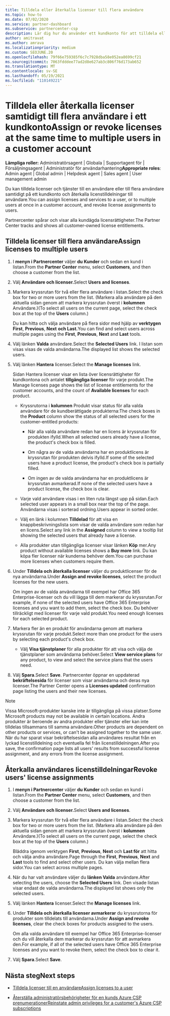 ```yaml
---
title: Tilldela eller återkalla licenser till flera användare
ms.topic: how-to
ms.date: 07/02/2020
ms.service: partner-dashboard
ms.subservice: partnercenter-csp
description: Lär dig hur du använder ett kundkonto för att tilldela eller återkalla licenser och tjänster till en användare eller flera användare samtidigt.
author: amitravat
ms.author: amrava
ms.localizationpriority: medium
ms.custom: SEOJUNE.20
ms.openlocfilehash: 79f66e759385f6c7c7928dba58e052ea8699cf21
ms.sourcegitcommit: 7063fdddee77ad2d8e627ab3c806f76d173ab652
ms.translationtype: MT
ms.contentlocale: sv-SE
ms.lasthandoff: 05/19/2021
ms.locfileid: "110149221"
---
```

# <a name="assign-or-revoke-licenses-at-the-same-time-to-multiple-users-in-a-customer-account"></a><span data-ttu-id="be622-103">Tilldela eller återkalla licenser samtidigt till flera användare i ett kundkonto</span><span class="sxs-lookup"><span data-stu-id="be622-103">Assign or revoke licenses at the same time to multiple users in a customer account</span></span>

<span data-ttu-id="be622-104">**Lämpliga roller:** Administratörsagent | Globala | Supportagent för | Försäljningsagent | Administratör för användarhantering</span><span class="sxs-lookup"><span data-stu-id="be622-104">**Appropriate roles**: Admin agent | Global admin | Helpdesk agent | Sales agent | User management admin</span></span>

<span data-ttu-id="be622-105">Du kan tilldela licenser och tjänster till en användare eller till flera användare samtidigt på ett kundkonto och återkalla licenstilldelningar till användare.</span><span class="sxs-lookup"><span data-stu-id="be622-105">You can assign licenses and services to a user, or to multiple users at once in a customer account, and revoke license assignments to users.</span></span>

<span data-ttu-id="be622-106">Partnercenter spårar och visar alla kundägda licensrättigheter.</span><span class="sxs-lookup"><span data-stu-id="be622-106">The Partner Center tracks and shows all customer-owned license entitlements.</span></span>

## <a name="assign-licenses-to-multiple-users"></a><span data-ttu-id="be622-107">Tilldela licenser till flera användare</span><span class="sxs-lookup"><span data-stu-id="be622-107">Assign licenses to multiple users</span></span>

1. <span data-ttu-id="be622-108">I **menyn i Partnercenter** väljer **du Kunder** och sedan en kund i listan.</span><span class="sxs-lookup"><span data-stu-id="be622-108">From the **Partner Center** menu, select **Customers**, and then choose a customer from the list.</span></span>

2. <span data-ttu-id="be622-109">Välj **Användare och licenser.**</span><span class="sxs-lookup"><span data-stu-id="be622-109">Select **Users and licenses**.</span></span>

3. <span data-ttu-id="be622-110">Markera kryssrutan för två eller flera användare i listan.</span><span class="sxs-lookup"><span data-stu-id="be622-110">Select the check box for two or more users from the list.</span></span> <span data-ttu-id="be622-111">(Markera alla användare på den aktuella sidan genom att markera kryssrutan överst i **kolumnen** Användare.)</span><span class="sxs-lookup"><span data-stu-id="be622-111">(To select all users on the current page, select the check box at the top of the **Users** column.)</span></span>

    <span data-ttu-id="be622-112">Du kan hitta och välja användare på flera sidor med hjälp av **verktygen First**, **Previous**, **Next** **och Last.**</span><span class="sxs-lookup"><span data-stu-id="be622-112">You can find and select users across multiple pages using the **First**, **Previous**, **Next** and **Last** tools.</span></span>

4. <span data-ttu-id="be622-113">Välj länken **Valda** användare.</span><span class="sxs-lookup"><span data-stu-id="be622-113">Select the **Selected Users** link.</span></span> <span data-ttu-id="be622-114">I listan som visas visas de valda användarna.</span><span class="sxs-lookup"><span data-stu-id="be622-114">The displayed list shows the selected users.</span></span>

5. <span data-ttu-id="be622-115">Välj länken **Hantera** licenser.</span><span class="sxs-lookup"><span data-stu-id="be622-115">Select the **Manage licenses** link.</span></span>

    <span data-ttu-id="be622-116">Sidan Hantera licenser visar en lista över licensrättigheter för kundkontona och antalet **tillgängliga licenser** för varje produkt.</span><span class="sxs-lookup"><span data-stu-id="be622-116">The Manage licenses page shows the list of license entitlements for the customer accounts, and the count of **Available licenses** for each product.</span></span>

    - <span data-ttu-id="be622-117">Kryssrutorna i **kolumnen** Produkt visar status för alla valda användare för de kundberättigade produkterna:</span><span class="sxs-lookup"><span data-stu-id="be622-117">The check boxes in the **Product** column show the status of all selected users for the customer-entitled products:</span></span>

       - <span data-ttu-id="be622-118">När alla valda användare redan har en licens är kryssrutan för produkten ifylld.</span><span class="sxs-lookup"><span data-stu-id="be622-118">When all selected users already have a license, the product's check box is filled.</span></span>

       - <span data-ttu-id="be622-119">Om några av de valda användarna har en produktlicens är kryssrutan för produkten delvis ifylld.</span><span class="sxs-lookup"><span data-stu-id="be622-119">If some of the selected users have a product license, the product's check box is partially filled.</span></span>

       - <span data-ttu-id="be622-120">Om ingen av de valda användarna har en produktlicens är kryssrutan avmarkerad.</span><span class="sxs-lookup"><span data-stu-id="be622-120">If none of the selected users have a product license, the check box is clear.</span></span>

    - <span data-ttu-id="be622-121">Varje vald användare visas i en liten ruta längst upp på sidan.</span><span class="sxs-lookup"><span data-stu-id="be622-121">Each selected user appears in a small box near the top of the page.</span></span> <span data-ttu-id="be622-122">Användarna visas i sorterad ordning.</span><span class="sxs-lookup"><span data-stu-id="be622-122">Users appear in sorted order.</span></span>

    - <span data-ttu-id="be622-123">Välj en länk i kolumnen **Tilldelad** för att visa en knappbeskrivningslista som visar de valda användare som redan har en licens.</span><span class="sxs-lookup"><span data-stu-id="be622-123">Select any link in the **Assigned** column to view a tooltip list showing the selected users that already have a license.</span></span>

    - <span data-ttu-id="be622-124">Alla produkter utan tillgängliga licenser visar länken **Köp** mer.</span><span class="sxs-lookup"><span data-stu-id="be622-124">Any product without available licenses shows a **Buy more** link.</span></span> <span data-ttu-id="be622-125">Du kan köpa fler licenser när kunderna behöver dem.</span><span class="sxs-lookup"><span data-stu-id="be622-125">You can purchase more licenses when customers require them.</span></span>

6. <span data-ttu-id="be622-126">Under **Tilldela och återkalla licenser** väljer du produktlicenser för de nya användarna.</span><span class="sxs-lookup"><span data-stu-id="be622-126">Under **Assign and revoke licenses**, select the product licenses for the new users.</span></span> 

   <span data-ttu-id="be622-127">Om ingen av de valda användarna till exempel har Office 365 Enterprise-licenser och du vill lägga till dem markerar du kryssrutan.</span><span class="sxs-lookup"><span data-stu-id="be622-127">For example, if none of the selected users have Office 365 Enterprise licenses and you want to add them, select the check box.</span></span> <span data-ttu-id="be622-128">Du behöver tillräckligt med licenser för varje vald produkt.</span><span class="sxs-lookup"><span data-stu-id="be622-128">You need enough licenses for each selected product.</span></span>

7. <span data-ttu-id="be622-129">Markera fler än en produkt för användarna genom att markera kryssrutan för varje produkt.</span><span class="sxs-lookup"><span data-stu-id="be622-129">Select more than one product for the users by selecting each product's check box.</span></span>
    -   <span data-ttu-id="be622-130">Välj **Visa tjänstplaner** för alla produkter för att visa och välja de tjänstplaner som användarna behöver.</span><span class="sxs-lookup"><span data-stu-id="be622-130">Select **View service plans** for any product, to view and select the service plans that the users need.</span></span>

8. <span data-ttu-id="be622-131">Välj **Spara**.</span><span class="sxs-lookup"><span data-stu-id="be622-131">Select **Save**.</span></span> <span data-ttu-id="be622-132">Partnercenter öppnar en uppdaterad **bekräftelsesida** för licenser som visar användarna och deras nya licenser.</span><span class="sxs-lookup"><span data-stu-id="be622-132">The Partner Center opens a **Licenses updated** confirmation page listing the users and their new licenses.</span></span>

>[!NOTE]
><span data-ttu-id="be622-133">Vissa Microsoft-produkter kanske inte är tillgängliga på vissa platser.</span><span class="sxs-lookup"><span data-stu-id="be622-133">Some Microsoft products may not be available in certain locations.</span></span> <span data-ttu-id="be622-134">Andra produkter är beroende av andra produkter eller tjänster eller kan inte tilldelas tillsammans till samma användare.</span><span class="sxs-lookup"><span data-stu-id="be622-134">Other products are dependent on other products or services, or can't be assigned together to the same user.</span></span> <span data-ttu-id="be622-135">När du har sparat visar bekräftelsesidan alla användares resultat från en lyckad licenstilldelning och eventuella fel från licenstilldelningen.</span><span class="sxs-lookup"><span data-stu-id="be622-135">After you save, the confirmation page lists all users' results from successful license assignment, and any errors from the license assignment.</span></span>

## <a name="revoke-users-license-assignments"></a><span data-ttu-id="be622-136">Återkalla användares licenstilldelningar</span><span class="sxs-lookup"><span data-stu-id="be622-136">Revoke users' license assignments</span></span>

1. <span data-ttu-id="be622-137">I **menyn i Partnercenter** väljer **du Kunder** och sedan en kund i listan.</span><span class="sxs-lookup"><span data-stu-id="be622-137">From the **Partner Center** menu, select **Customers**, and then choose a customer from the list.</span></span>

2. <span data-ttu-id="be622-138">Välj **Användare och licenser.**</span><span class="sxs-lookup"><span data-stu-id="be622-138">Select **Users and licenses**.</span></span>

3. <span data-ttu-id="be622-139">Markera kryssrutan för två eller flera användare i listan.</span><span class="sxs-lookup"><span data-stu-id="be622-139">Select the check box for two or more users from the list.</span></span> <span data-ttu-id="be622-140">(Markera alla användare på den aktuella sidan genom att markera kryssrutan överst i **kolumnen** Användare.)</span><span class="sxs-lookup"><span data-stu-id="be622-140">(To select all users on the current page, select the check box at the top of the **Users** column.)</span></span>

    <span data-ttu-id="be622-141">Bläddra igenom verktygen **First**, **Previous**, **Next** och **Last för** att hitta och välja andra användare.</span><span class="sxs-lookup"><span data-stu-id="be622-141">Page through the **First**, **Previous**, **Next** and **Last** tools to find and select other users.</span></span> <span data-ttu-id="be622-142">Du kan välja mellan flera sidor.</span><span class="sxs-lookup"><span data-stu-id="be622-142">You can select across multiple pages.</span></span>

4. <span data-ttu-id="be622-143">När du har valt användare väljer du **länken Valda** användare.</span><span class="sxs-lookup"><span data-stu-id="be622-143">After selecting the users, choose the **Selected Users** link.</span></span> <span data-ttu-id="be622-144">Den visade listan visar endast de valda användarna.</span><span class="sxs-lookup"><span data-stu-id="be622-144">The displayed list shows only the selected users.</span></span>

5. <span data-ttu-id="be622-145">Välj länken **Hantera** licenser.</span><span class="sxs-lookup"><span data-stu-id="be622-145">Select the **Manage licenses** link.</span></span>

6. <span data-ttu-id="be622-146">Under **Tilldela och återkalla licenser avmarkerar** du kryssrutorna för produkter som tilldelats till användarna.</span><span class="sxs-lookup"><span data-stu-id="be622-146">Under **Assign and revoke licenses**, clear the check boxes for products assigned to the users.</span></span>

   <span data-ttu-id="be622-147">Om alla valda användare till exempel har Office 365 Enterprise-licenser och du vill återkalla dem markerar du kryssrutan för att avmarkera den.</span><span class="sxs-lookup"><span data-stu-id="be622-147">For example, if all of the selected users have Office 365 Enterprise licenses and you want to revoke them, select the check box to clear it.</span></span>

7. <span data-ttu-id="be622-148">Välj **Spara**.</span><span class="sxs-lookup"><span data-stu-id="be622-148">Select **Save**.</span></span>

## <a name="next-steps"></a><span data-ttu-id="be622-149">Nästa steg</span><span class="sxs-lookup"><span data-stu-id="be622-149">Next steps</span></span>

- [<span data-ttu-id="be622-150">Tilldela licenser till en användare</span><span class="sxs-lookup"><span data-stu-id="be622-150">Assign licenses to a user</span></span>](assign-licenses-to-users.md)

- [<span data-ttu-id="be622-151">Återställa administratörsbehörigheter för en kunds Azure CSP prenumerationer</span><span class="sxs-lookup"><span data-stu-id="be622-151">Reinstate admin privileges for a customer's Azure CSP subscriptions</span></span>](revoke-reinstate-csp.md)